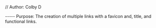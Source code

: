 // Author: Colby D

----- Purpose: The creation of multiple links with a favicon and, title, and functional links.